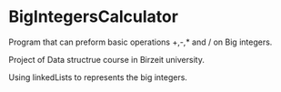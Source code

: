 # BigIntegersCalculator
Program that can preform basic operations +,-,* and / on Big integers.

Project of Data structrue course in Birzeit university.

Using linkedLists to represents the big integers.
